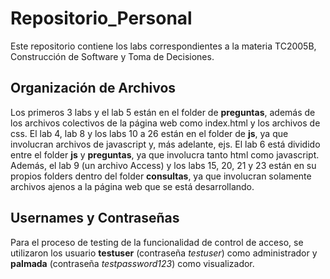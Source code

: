 # Repositorio_Personal
Este repositorio contiene los labs correspondientes a la materia TC2005B, Construcción de Software y Toma de Decisiones. 

## Organización de Archivos
Los primeros 3 labs y el lab 5 están en el folder de <strong>preguntas</strong>, además de los archivos colectivos de la página web como index.html y los archivos de css. El lab 4, lab 8 y los labs 10 a 26 están en el folder de <strong>js</strong>, ya que involucran archivos de javascript y, más adelante, ejs. El lab 6 está dividido entre el folder <strong>js</strong> y <strong>preguntas</strong>, ya que involucra tanto html como javascript. Además, el lab 9 (un archivo Access) y los labs 15, 20, 21 y 23 están en su propios folders dentro del folder <strong>consultas</strong>, ya que involucran solamente archivos ajenos a la página web que se está desarrollando.

## Usernames y Contraseñas
Para el proceso de testing de la funcionalidad de control de acceso, se utilizaron los usuario <strong>testuser</strong> (contraseña <i>testuser</i>) como administrador y <strong>palmada</strong> (contraseña <i>testpassword123</i>) como visualizador. 
